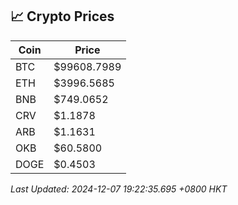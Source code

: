 ## 📈 Crypto Prices

| Coin | Price |
| ---- | ----- |
| BTC | $99608.7989 |
| ETH | $3996.5685 |
| BNB | $749.0652 |
| CRV | $1.1878 |
| ARB | $1.1631 |
| OKB | $60.5800 |
| DOGE | $0.4503 |

_Last Updated: 2024-12-07 19:22:35.695 +0800 HKT_